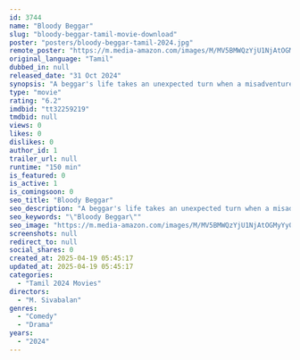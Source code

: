 ```yaml
---
id: 3744
name: "Bloody Beggar"
slug: "bloody-beggar-tamil-movie-download"
poster: "posters/bloody-beggar-tamil-2024.jpg"
remote_poster: "https://m.media-amazon.com/images/M/MV5BMWQzYjU1NjAtOGMyYy00YjRlLTk1YzgtZTQ4YjFlMmViYWI1XkEyXkFqcGc@._V1_SX300.jpg"
original_language: "Tamil"
dubbed_in: null
released_date: "31 Oct 2024"
synopsis: "A beggar's life takes an unexpected turn when a misadventure upends his daily routine. Can he navigate the bizarre, witty situations that follow?"
type: "movie"
rating: "6.2"
imdbid: "tt32259219"
tmdbid: null
views: 0
likes: 0
dislikes: 0
author_id: 1
trailer_url: null
runtime: "150 min"
is_featured: 0
is_active: 1
is_comingsoon: 0
seo_title: "Bloody Beggar"
seo_description: "A beggar's life takes an unexpected turn when a misadventure upends his daily routine. Can he navigate the bizarre, witty situations that follow?"
seo_keywords: "\"Bloody Beggar\""
seo_image: "https://m.media-amazon.com/images/M/MV5BMWQzYjU1NjAtOGMyYy00YjRlLTk1YzgtZTQ4YjFlMmViYWI1XkEyXkFqcGc@._V1_SX300.jpg"
screenshots: null
redirect_to: null
social_shares: 0
created_at: 2025-04-19 05:45:17
updated_at: 2025-04-19 05:45:17
categories:
  - "Tamil 2024 Movies"
directors:
  - "M. Sivabalan"
genres:
  - "Comedy"
  - "Drama"
years:
  - "2024"
---
```

